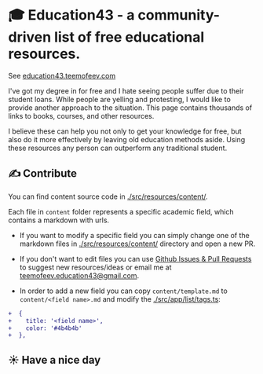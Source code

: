 # 🎓 Education43 - a community-driven list of free educational resources.

See [education43.teemofeev.com](https://education43.teemofeev.com/)

I've got my degree in for free and I hate seeing people suffer due to their student loans. While people are yelling and protesting, I would like to provide another approach to the situation. This page contains thousands of links to books, courses, and other resources.

I believe these can help you not only to get your knowledge for free, but also do it more effectively by leaving old education methods aside. Using these resources any person can outperform any traditional student.

## ✍️ Contribute

You can find content source code in [./src/resources/content/](./src/resources/content/).

Each file in `content` folder represents a specific academic field, which contains a markdown with urls.

- If you want to modify a specific field you can simply change one of the markdown files in [./src/resources/content/](./src/resources/content/) directory and open a new PR.

- If you don't want to edit files you can use [Github Issues & Pull Requests](https://github.com/timadevelop/education43/issues) to suggest new resources/ideas or email me at <a href="mailto:teemofeev.education43@gmail.com">teemofeev.education43@gmail.com</a>.

- In order to add a new field you can copy `content/template.md` to `content/<field name>.md` and modify the [./src/app/list/tags.ts](./src/app/list/tags.ts):

```diff
+  {
+    title: '<field name>',
+    color: '#4b4b4b'
+  },
```


## ☀️ Have a nice day
